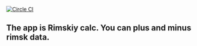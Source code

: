 
[![Circle CI](https://circleci.com/gh/zidein07/TodoBackbone.svg?style=svg)](https://circleci.com/gh/zidein07/DownoladTimeOut)
## The app is Rimskiy calc. You can plus and minus rimsk data.
